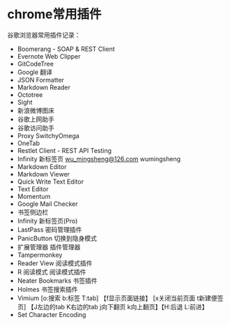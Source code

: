 # chrome常用插件


谷歌浏览器常用插件记录：












* Boomerang - SOAP & REST Client
* Evernote Web Clipper
* GitCodeTree
* Google 翻译
* JSON Formatter
* Markdown Reader
* Octotree
* Sight
* 新浪微博图床
* 谷歌上网助手
* 谷歌访问助手
* Proxy SwitchyOmega
* OneTab
* Restlet Client - REST API Testing
* Infinity 新标签页    wu_mingsheng@126.com wumingsheng
* Markdown Editor
* Markdown Viewer
* Quick Write Text Editor
* Text Editor
* Momentum
* Google Mail Checker
* 书签侧边栏
* Infinity 新标签页(Pro)
* LastPass                密码管理插件
* PanicButton             切换到隐身模式
* 扩展管理器               插件管理器
* Tampermonkey
* Reader View          阅读模式插件
* R 阅读模式            阅读模式插件
* Neater Bookmarks    书签插件
* Holmes            书签搜索插件
* Vimium     [o:搜索 b:标签 T:tab] 【f显示页面链接】  [x关闭当前页面 t新建便签页] 【J左边的tab K右边的tab j向下翻页  k向上翻页】【H:后退 L:前进】
* Set Character Encoding


